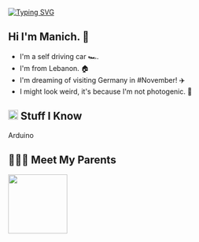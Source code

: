 [![Typing SVG](https://readme-typing-svg.herokuapp.com?font=Helvetica&color=1B1A17&size=30&center=true&vCenter=true&width=900&lines=Hello+Future+World!+🌎+🌎)](https://git.io/typing-svg)


<h2> Hi I'm Manich. &#129302; </h2>

- I'm a self driving car &#127950;&#65039;.
- I'm from Lebanon. &#127968;
- I'm dreaming of visiting Germany in #November! &#9992;&#65039;
- I might look weird, it's because I'm not photogenic. &#129322;



<h2><img src="https://media.giphy.com/media/VdoIFLsMIlwzfKD520/giphy.gif" height="20"> Stuff I Know</h2>                                                                                        

<p> Arduino </p>


<h2> &#128104;&#8205;&#128104;&#8205;&#128103; Meet My Parents </h2>                                                                                        


<p> <img src="https://drive.google.com/uc?id=1u_PsgLk52_ykXjgE_t9kH-fTfSxIwD98" height="120"></p>



